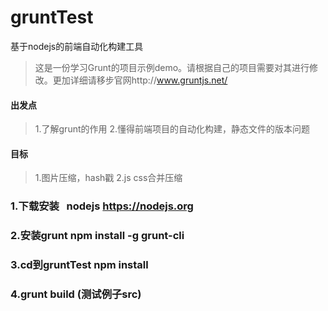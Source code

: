# gruntTest
基于nodejs的前端自动化构建工具
> 这是一份学习Grunt的项目示例demo。请根据自己的项目需要对其进行修改。更加详细请移步官网http://www.gruntjs.net/
#### 出发点
> 1.了解grunt的作用
> 2.懂得前端项目的自动化构建，静态文件的版本问题
#### 目标
> 1.图片压缩，hash戳
> 2.js css合并压缩

### 1.下载安装   nodejs https://nodejs.org
### 2.安装grunt  npm install -g grunt-cli
### 3.cd到gruntTest  npm install
### 4.grunt build (测试例子src)
